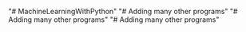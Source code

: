 "# MachineLearningWithPython" 
"# Adding many other programs"
"# Adding many other programs"
"# Adding many other programs"

